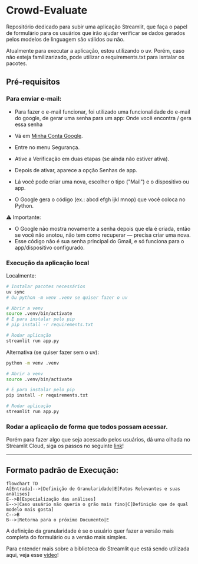 # Crowd-Evaluate

Repositório dedicado para subir uma aplicação Streamlit, que faça o papel de formulário para os usuários que irão ajudar verificar se dados gerados pelos modelos de linguagem são válidos ou não.

Atualmente para executar a aplicação, estou utilizando o uv. Porém, caso não esteja familizarizado, pode utilizar o requirements.txt para isntalar os pacotes.

## Pré-requisitos


### Para enviar e-mail:
- Para fazer o e-mail funcionar, foi utilizado uma funcionalidade do e-mail do google, de gerar uma senha para um app: Onde você encontra / gera essa senha

- Vá em [Minha Conta Google](https://myaccount.google.com/).
- Entre no menu Segurança.
- Ative a Verificação em duas etapas (se ainda não estiver ativa).
- Depois de ativar, aparece a opção Senhas de app.
- Lá você pode criar uma nova, escolher o tipo ("Mail") e o dispositivo ou app.
- O Google gera o código (ex.: abcd efgh ijkl mnop) que você coloca no Python.

⚠️ Importante:

- O Google não mostra novamente a senha depois que ela é criada, então se você não anotou, não tem como recuperar — precisa criar uma nova.
- Esse código não é sua senha principal do Gmail, e só funciona para o app/dispositivo configurado.


### Execução da aplicação local

Localmente:
```bash
# Instalar pacotes necessários
uv sync 
# Ou python -m venv .venv se quiser fazer o uv

# Abrir a venv
source .venv/bin/activate 
# E para instalar pelo pip
# pip install -r requirements.txt

# Rodar aplicação 
streamlit run app.py
```

Alternativa (se quiser fazer sem o uv):
```bash
python -m venv .venv

# Abrir a venv
source .venv/bin/activate 

# E para instalar pelo pip
pip install -r requirements.txt

# Rodar aplicação 
streamlit run app.py
```

### Rodar a aplicação de forma que todos possam acessar.

Porém para fazer algo que seja acessado pelos usuários, dá uma olhada no Streamlit Cloud, siga os passos no seguinte [link](https://streamlit.io/cloud)!

---

## Formato padrão de Execução:

```mermaid
flowchart TD
A[Entrada]-->|Definição de Granularidade|E[Fatos Relevantes e suas análises]
E-->B[Especialização das análises]
E-->|Caso usuário não queria o grão mais fino|C[Definição que de qual modelo mais gosta]
C-->B
B-->|Retorna para o próximo Documento|E
```


A definição da granularidade é se o usuário quer fazer a versão mais completa do formulário ou a versão mais simples.

Para entender mais sobre a biblioteca do Streamlit que está sendo utilizada aqui, veja esse [vídeo](https://www.youtube.com/watch?v=Ie5ef_R_k6I)!